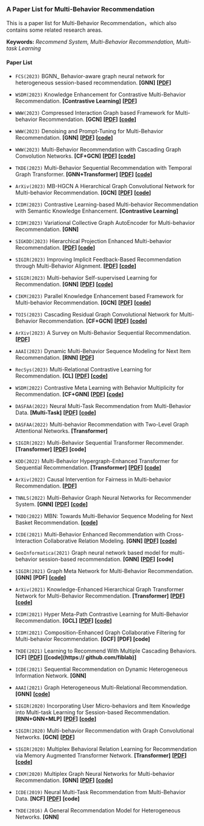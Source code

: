 ### A Paper List for Multi-Behavior Recommendation

This is a paper list for Multi-Behavior Recommendation，which also contains some related research areas.

**Keywords:** *Recommend System, Multi-Behavior Recommendation, Multi-task Learning*



#### Paper List

- `FCS(2023)`  BGNN_ Behavior-aware graph neural network for heterogeneous session-based recommendation.  **[GNN]**  **[[PDF](https://journal.hep.com.cn/fcs/EN/article/downloadArticleFile.do?attachType=PDF&id=33255)]** 

- `WSDM(2023)`  Knowledge Enhancement for Contrastive Multi-Behavior Recommendation.  **[Contrastive Learning]**  **[[PDF](https://arxiv.org/pdf/2301.05403.pdf)]** 

- `WWW(2023)`  Compressed Interaction Graph based Framework for Multi-behavior Recommendation.  **[GCN]**  **[[PDF](https://dl.acm.org/doi/pdf/10.1145/3543507.3583312)]**  **[[code](https://github.com/MC-CV/CIGF)]** 

- `WWW(2023)`  Denoising and Prompt-Tuning for Multi-Behavior Recommendation.  **[GNN]**  **[[PDF](https://arxiv.org/pdf/2302.05862.pdf)]**  **[[code](https://github.com/zc-97/DPT)]** 

- `WWW(2023)`  Multi-Behavior Recommendation with Cascading Graph Convolution Networks.  **[CF+GCN]**  **[[PDF](http://export.arxiv.org/pdf/2303.15720)]**  **[[code](https://github.com/SS-00-SS/MBCGCN)]** 

- `TKDE(2023)`  Multi-Behavior Sequential Recommendation with Temporal Graph Transformer.  **[GNN+Transformer]**  **[[PDF](https://arxiv.org/pdf/2206.02687.pdf)]**  **[[code](https://github.com/akaxlh/TGT)]** 

- `ArXiv(2023)`  MB-HGCN A Hierarchical Graph Convolutional Network for Multi-behavior Recommendation.  **[GCN]**  **[[PDF](https://arxiv.org/pdf/2306.10679.pdf)]**  **[[code](https://github.com/MingshiYan/MB-HGCN)]** 

- `ICDM(2023)`  Contrastive Learning-based Multi-behavior Recommendation with Semantic Knowledge Enhancement.  **[Contrastive Learning]** 

- `ICDM(2023)`  Variational Collective Graph AutoEncoder for Multi-behavior Recommendation.  **[GNN]** 

- `SIGKDD(2023)`  Hierarchical Projection Enhanced Multi-behavior Recommendation.   **[[PDF](https://dl.acm.org/doi/pdf/10.1145/3580305.3599838)] [[code]( https://github.com/MC-CV/HPMR)]**

- `SIGIR(2023)`  Improving Implicit Feedback-Based Recommendation through Multi-Behavior Alignment.   **[[PDF](https://arxiv.org/pdf/2305.05585.pdf)]**  **[[code](https://github.com/LiuXiangYuan/MBA)]** 

- `SIGIR(2023)`  Multi-behavior Self-supervised Learning for Recommendation.  **[GNN]**  **[[PDF](https://dl.acm.org/doi/pdf/10.1145/3539618.3591734)]**  **[[code](https://github.com/Scofield666/MBSSL.git)]** 

- `CIKM(2023)`  Parallel Knowledge Enhancement based Framework for Multi-behavior Recommendation.  **[GCN]**  **[[PDF](https://arxiv.org/pdf/2308.04807.pdf)]**  **[[code](https://github.com/MC-CV/PKEF)]** 

- `TOIS(2023)`  Cascading Residual Graph Convolutional Network for Multi-Behavior Recommendation.  **[CF+GCN]**  **[[PDF](https://arxiv.org/pdf/2205.13128.pdf)]**  **[[code](https://github.com/MingshiYan/CRGCN)]** 

- `ArXiv(2023)`  A Survey on Multi-Behavior Sequential Recommendation.   **[[PDF](https://arxiv.org/pdf/2308.15701.pdf)]** 

- `AAAI(2023)`  Dynamic Multi-Behavior Sequence Modeling for Next Item Recommendation.  **[RNN]**  **[[PDF](https://arxiv.org/pdf/2301.12105.pdf)]** 

- `RecSys(2023)`  Multi-Relational Contrastive Learning for Recommendation.  **[CL]**  **[[PDF](https://dl.acm.org/doi/pdf/10.1145/3604915.3608807)]**  **[[code](https://github.com/HKUDS/RCL)]** 

- `WSDM(2022)`  Contrastive Meta Learning with Behavior Multiplicity for Recommendation.  **[CF+GNN]**  **[[PDF](https://arxiv.org/pdf/2202.08523.pdf)]**  **[[code](https://github.com/weiwei1206/CML.git)]** 

- `DASFAA(2022)`  Neural Multi-Task Recommendation from Multi-Behavior Data.  **[Multi-Task]**  **[[PDF](https://arxiv.org/pdf/2203.10576.pdf)]**  **[[code](https://github.com/wyqing20/MMCLR)]** 

- `DASFAA(2022)`  Multi-behavior Recommendation with Two-Level Graph Attentional Networks.  **[Transformer]** 

- `SIGIR(2022)`  Multi-Behavior Sequential Transformer Recommender.  **[Transformer]**  **[[PDF](https://dl.acm.org/doi/pdf/10.1145/3477495.3532023)]**  **[code]** 

- `KDD(2022)`  Multi-Behavior Hypergraph-Enhanced Transformer for Sequential Recommendation.  **[Transformer]**  **[[PDF](https://arxiv.org/pdf/2207.05584.pdf)]**  **[[code](https://github.com/yuh-yang/MBHT-KDD22)]** 

- `ArXiv(2022)`  Causal Intervention for Fairness in Multi-behavior Recommendation.   **[[PDF](https://arxiv.org/pdf/2209.04589.pdf)]** 

- `TNNLS(2022)`  Multi-Behavior Graph Neural Networks for Recommender System.  **[GNN]**  **[[PDF](https://arxiv.org/pdf/2302.08678.pdf)]**  **[[code](https://github.com/akaxlh/MBRec)]** 

- `TKDD(2022)`  MBN: Towards Multi-Behavior Sequence Modeling for Next Basket Recommendation.  **[[code](https://github.com/gybuay/MBN)]**

- `ICDE(2021)`  Multi-Behavior Enhanced Recommendation with Cross-Interaction Collaborative Relation Modeling.  **[GNN]**  **[[PDF](https://arxiv.org/pdf/2201.02307v1.pdf)]**  **[[code](https://github.com/akaxlh/GNMR)]** 

- `GeoInformatica(2021)`  Graph neural network based model for multi-behavior session-based recommendation.  **[GNN]**  **[[PDF](https://link.springer.com/content/pdf/10.1007/s10707-021-00439-w.pdf?pdf=button)]**  **[code]** 

- `SIGIR(2021)`  Graph Meta Network for Multi-Behavior Recommendation.  **[GNN]**  **[PDF]**  **[[code](https://github.com/akaxlh/MB-GMN)]** 

- `ArXiv(2021)`  Knowledge-Enhanced Hierarchical Graph Transformer Network for Multi-Behavior Recommendation.  **[Transformer]**  **[[PDF](https://arxiv.org/pdf/2110.04000v1.pdf)]**  **[[code](https://github.com/akaxlh/KHGT)]** 

- `ICDM(2021)`  Hyper Meta-Path Contrastive Learning for Multi-Behavior Recommendation.  **[GCL]**  **[[PDF](https://arxiv.org/pdf/2109.02859v1.pdf)]**  **[[code](https://github.com/Haoran-Young/HMG-CR)]** 

- `ICDM(2021)`  Composition-Enhanced Graph Collaborative Filtering for Multi-behavior Recommendation.  **[GCF]**  **[PDF]**  **[code]** 

- `TKDE(2021)`  Learning to Recommend With Multiple Cascading Behaviors.  **[CF]**  **[[PDF](https://fi.ee.tsinghua.edu.cn/~gaochen/papers/TKDE2019-NMTR.pdf)]**  **[[code](https:// github.com/fiblab)]** 

- `ICDE(2021)`  Sequential Recommendation on Dynamic Heterogeneous Information Network.  **[GNN]**

- `AAAI(2021)`  Graph Heterogeneous Multi-Relational Recommendation.  **[GNN]** **[[code](https://github.com/chenchongthu/GHCF)]**

- `SIGIR(2020)`  Incorporating User Micro-behaviors and Item Knowledge into Multi-task Learning for Session-based Recommendation.  **[RNN+GNN+MLP]**  **[[PDF](https://arxiv.org/pdf/2006.06922.pdf)]**  **[[code](https://github.com/ciecus/MKM-SR)]** 

- `SIGIR(2020)`  Multi-behavior Recommendation with Graph Convolutional Networks.  **[GCN]**  **[[PDF](http://staff.ustc.edu.cn/~hexn/papers/sigir20-MBGCN.pdf)]** 

- `SIGIR(2020)`  Multiplex Behavioral Relation Learning for Recommendation via Memory Augmented Transformer Network.  **[Transformer]**  **[[PDF](https://arxiv.org/pdf/2110.04002.pdf)]**  **[[code](https://github.com/akaxlh/MATN)]** 

- `CIKM(2020)`  Multiplex Graph Neural Networks for Multi-behavior Recommendation.  **[GNN]**  **[[PDF](https://arxiv.org/pdf/2302.08678.pdf)]**  **[[code](https://github.com/akaxlh/MBRec)]** 

- `ICDE(2019)`  Neural Multi-Task Recommendation from Multi-Behavior Data.  **[NCF]**  **[[PDF](https://arxiv.org/pdf/1809.08161v2.pdf)]**  **[code]** 

- `TKDE(2016)`  A General Recommendation Model for Heterogeneous Networks.  **[GNN]** 
